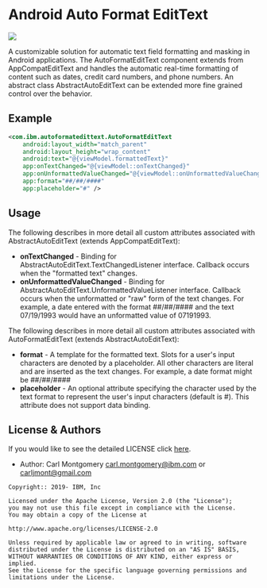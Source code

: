 # Android Auto Format EditText
[![](https://jitpack.io/v/IBM/auto-format-edit-text.svg)](https://jitpack.io/#IBM/auto-format-edit-text)

A customizable solution for automatic text field formatting and masking in Android applications. The AutoFormatEditText component extends from AppCompatEditText and handles the automatic real-time formatting of content such as dates, credit card numbers, and phone numbers. An abstract class AbstractAutoEditText can be extended more fine grained control over the behavior.

## Example
```xml
<com.ibm.autoformatedittext.AutoFormatEditText
    android:layout_width="match_parent"
    android:layout_height="wrap_content"
    android:text="@{viewModel.formattedText}"
    app:onTextChanged="@{viewModel::onTextChanged}"
    app:onUnformattedValueChanged="@{viewModel::onUnformattedValueChanged}"
    app:format="##/##/####"
    app:placeholder="#" />
```

## Usage

The following describes in more detail all custom attributes associated with AbstractAutoEditText (extends AppCompatEditText):
* **onTextChanged** - Binding for AbstractAutoEditText.TextChangedListener interface. Callback occurs when the "formatted text" changes.  
* **onUnformattedValueChanged** - Binding for AbstractAutoEditText.UnformattedValueListener interface. Callback occurs when the unformatted or "raw" form of the text changes. For example, a date entered with the format ##/##/#### and the text 07/19/1993 would have an unformatted value of 07191993.

The following describes in more detail all custom attributes associated with AutoFormatEditText (extends AbstractAutoEditText):
* **format** - A template for the formatted text. Slots for a user's input characters are denoted by a placeholder. All other characters are literal and are inserted as the text changes. For example, a date format might be ##/##/####
* **placeholder** - An optional attribute specifying the character used by the text format to represent the user's input characters (default is #). This attribute does not support data binding.


<!-- License and Authors is optional here, but gives you the ability to highlight who is involed in the project -->
## License & Authors

If you would like to see the detailed LICENSE click [here](LICENSE).

- Author: Carl Montgomery <carl.montgomery@ibm.com> or <carljmont@gmail.com>

```text
Copyright:: 2019- IBM, Inc

Licensed under the Apache License, Version 2.0 (the "License");
you may not use this file except in compliance with the License.
You may obtain a copy of the License at

http://www.apache.org/licenses/LICENSE-2.0

Unless required by applicable law or agreed to in writing, software
distributed under the License is distributed on an "AS IS" BASIS,
WITHOUT WARRANTIES OR CONDITIONS OF ANY KIND, either express or implied.
See the License for the specific language governing permissions and
limitations under the License.
```
